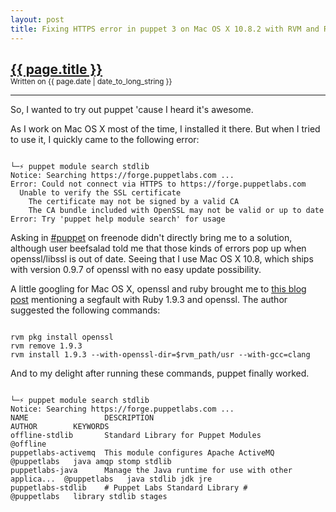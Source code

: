```yaml
---
layout: post
title: Fixing HTTPS error in puppet 3 on Mac OS X 10.8.2 with RVM and Ruby 1.9.3
---
```

<h2 style="margin-bottom:0">
  <a href="{{ page.url }}">{{ page.title }}</a>
</h2>
<sub>Written on {{ page.date | date_to_long_string }}</sub><hr />

So, I wanted to try out puppet 'cause I heard it's awesome.

As I work on Mac OS X most of the time, I installed it there.
But when I tried to use it, I quickly came to the following error:
<pre><code>
└─⚡︎ puppet module search stdlib
Notice: Searching https://forge.puppetlabs.com ...
Error: Could not connect via HTTPS to https://forge.puppetlabs.com
  Unable to verify the SSL certificate
    The certificate may not be signed by a valid CA
    The CA bundle included with OpenSSL may not be valid or up to date
Error: Try 'puppet help module search' for usage
</code></pre>

Asking in [#puppet](irc://irc.freenode.org/puppet) on freenode didn't directly bring me to a solution, although user beefsalad told me that those kinds of errors pop up when openssl/libssl is out of date.
Seeing that I use Mac OS X 10.8, which ships with version 0.9.7 of openssl with no easy update possibility.

A little googling for Mac OS X, openssl and ruby brought me to [this blog post](http://www.rojotek.com/blog/2012/01/20/how-to-get-openssl-in-ruby-1-9-3-working-on-osx-10-7-fixing-the-segmentation-fault-with-ruby-openssl/) mentioning a segfault with Ruby 1.9.3 and openssl.
The author suggested the following commands:
<pre><code>
rvm pkg install openssl
rvm remove 1.9.3
rvm install 1.9.3 --with-openssl-dir=$rvm_path/usr --with-gcc=clang
</code></pre>

And to my delight after running these commands, puppet finally worked.
<pre><code>
└─⚡︎ puppet module search stdlib
Notice: Searching https://forge.puppetlabs.com ...
NAME                 DESCRIPTION                                            AUTHOR        KEYWORDS                  
offline-stdlib       Standard Library for Puppet Modules                    @offline                                
puppetlabs-activemq  This module configures Apache ActiveMQ                 @puppetlabs   java amqp stomp stdlib    
puppetlabs-java      Manage the Java runtime for use with other applica...  @puppetlabs   java stdlib jdk jre       
puppetlabs-stdlib    # Puppet Labs Standard Library #                       @puppetlabs   library stdlib stages   
</code></pre>
